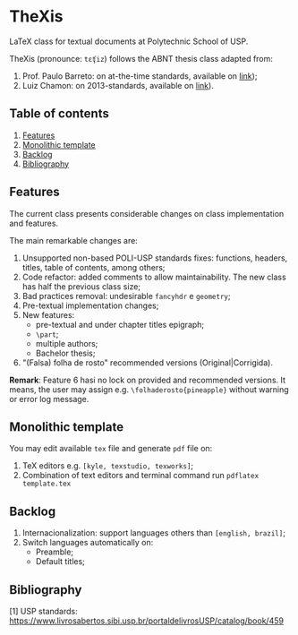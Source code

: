 TheXis
=======

LaTeX class for textual documents at Polytechnic School of USP.

TheXis (pronounce: `tɛʧiz`) follows the ABNT thesis class adapted from: 

1. Prof. Paulo Barreto: on at-the-time standards, available on [link](https://www.ime.usp.br/~leofl/tex/));
2. Luiz Chamon: on 2013-standards, available on [link](https://github.com/lfochamon/poliTeX)). 

## Table of contents

1. [Features](#features)
2. [Monolithic template](#monolithic-template)
3. [Backlog](#backlog)
4. [Bibliography](#bibliography)

## Features

The current class presents considerable changes on class implementation and features. 

The main remarkable changes are:

1. Unsupported non-based POLI-USP standards fixes: functions, headers, titles, table of contents, among others;
2. Code refactor: added comments to allow maintainability. The new class has half the previous class size;
3. Bad practices removal: undesirable ```fancyhdr``` e ```geometry```;
4. Pre-textual implementation changes;
5. New features: 
    - pre-textual and under chapter titles epigraph;
    - `\part`;
    - multiple authors;
    - Bachelor thesis;
6. "(Falsa) folha de rosto" recommended versions (Original|Corrigida). 
 
__Remark__: Feature 6 hasi no lock on provided and recommended versions. It means, the user may assign e.g. `\folhaderosto{pineapple}` without warning or error log message. 

## Monolithic template

You may edit available `tex` file and generate `pdf` file on: 

1. TeX editors e.g. `[kyle, texstudio, texworks]`;
2. Combination of text editors and terminal command run `pdflatex template.tex` 

## Backlog
    
1. Internacionalization: support languages others than `[english, brazil]`;
2. Switch languages automatically on:
    - Preamble;
    - Default titles;

## Bibliography

[1] USP standards: https://www.livrosabertos.sibi.usp.br/portaldelivrosUSP/catalog/book/459

